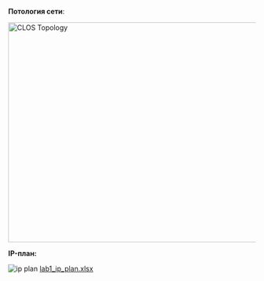 **Потология сети**:

<img width="856" height="447" alt="CLOS Topology" src="https://github.com/user-attachments/assets/2cec1e62-7e40-4515-90d7-f09c9b1897f7" />

**IP-план:**

![ip plan](https://github.com/user-attachments/assets/bdde2951-1907-47a9-ad07-aa81311df1a2)
[lab1_ip_plan.xlsx](https://github.com/user-attachments/files/21844063/lab1_ip_plan.xlsx)
